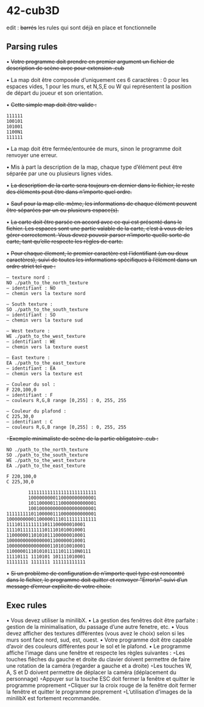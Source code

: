 # 42-cub3D

edit :  ~~barrés~~ les rules qui sont déjà en place et fonctionnelle  

## Parsing rules
• ~~Votre programme doit prendre en premier argument un fichier de description de
scène avec pour extension .cub~~

• La map doit être composée d’uniquement ces 6 caractères : 0 pour les espaces vides, 1 pour les murs, et N,S,E ou W qui représentent la position de départ du joueur et son orientation.

• ~~Cette simple map doit être valide :~~
```
111111
100101
101001
1100N1
111111
```
• La map doit être fermée/entourée de murs, sinon le programme doit renvoyer une erreur.

• Mis à part la description de la map, chaque type d’élément peut être séparée par une ou plusieurs lignes vides.

• ~~La description de la carte sera toujours en dernier dans le fichier, le reste des éléments peut être dans n’importe quel ordre.~~

• ~~Sauf pour la map elle-même, les informations de chaque élément peuvent être séparées par un ou plusieurs espace(s).~~

• ~~La carte doit être parsée en accord avec ce qui est présenté dans le fichier. Les espaces sont une partie valable de la carte, c’est à vous de les gérer correctement. Vous devez pouvoir parser n’importe quelle sorte de carte, tant qu’elle respecte les règles de carte.~~

• ~~Pour chaque élement, le premier caractère est l’identifiant (un ou deux caractères), suivi de toutes les informations spécifiques à l’élément dans un ordre strict tel que :~~
```
— texture nord :
NO ./path_to_the_north_texture
— identifiant : NO
— chemin vers la texture nord
```
```
— South texture :
SO ./path_to_the_south_texture
— identifiant : SO
— chemin vers la texture sud
```
```
— West texture :
WE ./path_to_the_west_texture
— identifiant : WE
— chemin vers la texture ouest
``` 
```
— East texture :
EA ./path_to_the_east_texture
— identifiant : EA
— chemin vers la texture est
```
```
— Couleur du sol :
F 220,100,0
— identifiant : F
— couleurs R,G,B range [0,255] : 0, 255, 255
```
```
— Couleur du plafond :
C 225,30,0
— identifiant : C
— couleurs R,G,B range [0,255] : 0, 255, 255
```

◦~~Exemple minimaliste de scène de la partie obligatoire .cub :~~
``` 
NO ./path_to_the_north_texture
SO ./path_to_the_south_texture
WE ./path_to_the_west_texture
EA ./path_to_the_east_texture

F 220,100,0
C 225,30,0

        1111111111111111111111111
        1000000000110000000000001
        1011000001110000000000001
        1001000000000000000000001
111111111011000001110000000000001
100000000011000001110111111111111
11110111111111011100000010001
11110111111111011101010010001
11000000110101011100000010001
10000000000000001100000010001
10000000000000001101010010001
11000001110101011111011110N0111
11110111 1110101 101111010001
11111111 1111111 111111111111
``` 
• ~~Si un problème de configuration de n’importe quel type est rencontré dans le fichier, le programme doit quitter et renvoyer "Error\n" suivi d’un message d’erreur explicite de votre choix.~~

## Exec rules
• Vous devez utiliser la minilibX. 
• La gestion des fenêtres doit être parfaite : gestion de la minimalisation, du passage
d’une autre fenetre, etc.
• Vous devez afficher des textures différentes (vous avez le choix) selon si les murs
sont face nord, sud, est, ouest.
• Votre programme doit être capable d’avoir des couleurs différentes pour le sol et
le plafond.
• Le programme affiche l’image dans une fenêtre et respecte les règles suivantes :
	◦Les touches flèches du gauche et droite du clavier doivent permettre de faire
	une rotation de la caméra (regarder a gauche et a droite)
	◦Les touches W, A, S et D doivent permettre de déplacer la caméra (déplacement
	du personnage)
	◦Appuyer sur la touche ESC doit fermer la fenêtre et quitter le programme
	proprement
	◦Cliquer sur la croix rouge de la fenêtre doit fermer la fenêtre et quitter le
	programme proprement
	◦L’utilisation d’images de la minilibX est fortement recommandée.
